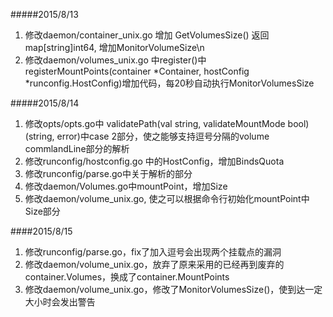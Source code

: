 #####2015/8/13
1. 修改daemon/container_unix.go 增加 GetVolumesSize() 返回map[string]int64, 增加MonitorVolumeSize\n
2. 修改daemon/volumes_unix.go 中register()中registerMountPoints(container *Container, hostConfig *runconfig.HostConfig)增加代码，每20秒自动执行MonitorVolumesSize

#####2015/8/14
1. 修改opts/opts.go中 validatePath(val string, validateMountMode bool) (string, error)中case 2部分，使之能够支持逗号分隔的volume commlandLine部分的解析
2. 修改runconfig/hostconfig.go 中的HostConfig，增加BindsQuota
3. 修改runconfig/parse.go中关于解析的部分
4. 修改daemon/Volumes.go中mountPoint，增加Size
5. 修改daemon/volume_unix.go, 使之可以根据命令行初始化mountPoint中Size部分

####2015/8/15
1. 修改runconfig/parse.go，fix了加入逗号会出现两个挂载点的漏洞
2. 修改daemon/volume_unix.go，放弃了原来采用的已经再到废弃的container.Volumes，换成了container.MountPoints
3. 修改daemon/volume_unix.go，修改了MonitorVolumesSize()，使到达一定大小时会发出警告
